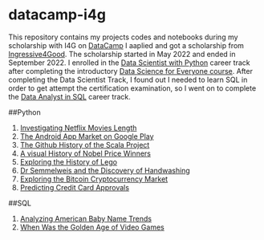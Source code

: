 # datacamp-i4g
This repository contains my projects codes and notebooks during my scholarship with I4G on [DataCamp](https://datacamp.com)
I aaplied and got a scholarship from [Ingressive4Good](https://twitter.com/Ingressive4Good). The scholarship started in May 2022 and ended in September 2022.
I enrolled in the [Data Scientist with Python](https://app.datacamp.com/learn/career-tracks/data-scientist-with-python?version=6) career track after completing the introductory [Data Science for Everyone course](https://app.datacamp.com/learn/courses/data-science-for-everyone). After completing the Data Scientist Track, I found out I needed to learn SQL in order to get attempt the certification examination, so I went on to complete the [Data Analyst in SQL](https://app.datacamp.com/learn/career-tracks/data-analyst-in-sql?version=2) career track.

##Python
1. [Investigating Netflix Movies Length](https://github.com/Olarsk/datacamp-i4g/tree/main/Investigating%20Netflix%20Movies)
2. [The Android App Market on Google Play](https://github.com/Olarsk/datacamp-i4g/tree/main/The%20Android%20App%20Market%20on%20Google%20Play)
3. [The Github History of the Scala Project](https://github.com/Olarsk/datacamp-i4g/tree/main/The%20Github%20History%20of%20the%20Scala%20Project)
4. [A visual History of Nobel Price Winners](https://github.com/Anzaksen/datacamp_projects/tree/main/Guided/A%20Visual%20History%20of%20Nobel%20Prize%20Winners)
5. [Exploring the History of Lego](https://github.com/Olarsk/datacamp-i4g/tree/main/Exploring%20the%20Histoy%20of%20Lego)
6. [Dr Semmelweis and the Discovery of Handwashing](https://github.com/Olarsk/datacamp-i4g/tree/main/Dr%20Semmelweis%20and%20the%20Discovery%20of%20Handwashing)
7. [Exploring the Bitcoin Cryptocurrency Market](https://github.com/Olarsk/datacamp-projects/tree/main/A%20Visual%20History%20of%20Nobel%20Price%20Winners)
8. [Predicting Credit Card Approvals](https://github.com/Olarsk/datacamp-projects/tree/main/Predicting%20Credit%20Card%20Approvals)

##SQL
1. [Analyzing American Baby Name Trends](https://github.com/Olarsk/datacamp-projects/tree/main/Analyzing%20American%20Baby%20Name%20Trends)
2. [When Was the Golden Age of Video Games](https://github.com/Olarsk/datacamp-projects/tree/main/When%20Was%20the%20Golden%20Age%20of%20Video%20Games)
